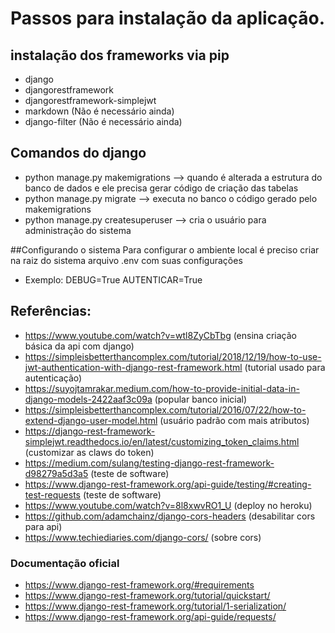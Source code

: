# Passos para instalação da aplicação.

## instalação dos frameworks via pip
* django
* djangorestframework
* djangorestframework-simplejwt
* markdown (Não é necessário ainda)
* django-filter (Não é necessário ainda)


## Comandos do django
* python manage.py makemigrations --> quando é alterada a estrutura do banco de dados e ele precisa gerar código de criação das tabelas
* python manage.py migrate  --> executa no banco o código gerado pelo makemigrations
* python manage.py createsuperuser  --> cria o usuário para administração do sistema

##Configurando o sistema
Para configurar o ambiente local é preciso criar na raiz do sistema arquivo .env com suas configurações
* Exemplo: DEBUG=True
           AUTENTICAR=True

## Referências:
* https://www.youtube.com/watch?v=wtl8ZyCbTbg (ensina criação básica da api com django)
* https://simpleisbetterthancomplex.com/tutorial/2018/12/19/how-to-use-jwt-authentication-with-django-rest-framework.html (tutorial usado para autenticação)
* https://suyojtamrakar.medium.com/how-to-provide-initial-data-in-django-models-2422aaf3c09a (popular banco inicial)
* https://simpleisbetterthancomplex.com/tutorial/2016/07/22/how-to-extend-django-user-model.html (usuário padrão com mais atributos)
* https://django-rest-framework-simplejwt.readthedocs.io/en/latest/customizing_token_claims.html (customizar as claws do token)
* https://medium.com/sulang/testing-django-rest-framework-d98279a5d3a5 (teste de software)
* https://www.django-rest-framework.org/api-guide/testing/#creating-test-requests (teste de software)
* https://www.youtube.com/watch?v=8l8xwvRO1_U (deploy no heroku)
* https://github.com/adamchainz/django-cors-headers (desabilitar cors para api)
* https://www.techiediaries.com/django-cors/ (sobre cors)

### Documentação oficial 
* https://www.django-rest-framework.org/#requirements
* https://www.django-rest-framework.org/tutorial/quickstart/
* https://www.django-rest-framework.org/tutorial/1-serialization/
* https://www.django-rest-framework.org/api-guide/requests/

